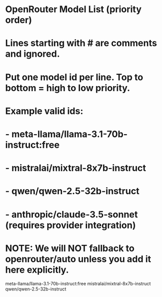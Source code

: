 # OpenRouter Model List (priority order)
# Lines starting with # are comments and ignored.
# Put one model id per line. Top to bottom = high to low priority.
# Example valid ids:
# - meta-llama/llama-3.1-70b-instruct:free
# - mistralai/mixtral-8x7b-instruct
# - qwen/qwen-2.5-32b-instruct
# - anthropic/claude-3.5-sonnet (requires provider integration)
# NOTE: We will NOT fallback to openrouter/auto unless you add it here explicitly.

meta-llama/llama-3.1-70b-instruct:free
mistralai/mixtral-8x7b-instruct
qwen/qwen-2.5-32b-instruct
